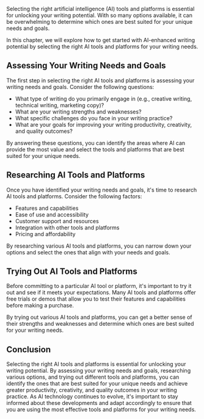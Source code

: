 
Selecting the right artificial intelligence (AI) tools and platforms is essential for unlocking your writing potential. With so many options available, it can be overwhelming to determine which ones are best suited for your unique needs and goals.

In this chapter, we will explore how to get started with AI-enhanced writing potential by selecting the right AI tools and platforms for your writing needs.

Assessing Your Writing Needs and Goals
--------------------------------------

The first step in selecting the right AI tools and platforms is assessing your writing needs and goals. Consider the following questions:

* What type of writing do you primarily engage in (e.g., creative writing, technical writing, marketing copy)?
* What are your writing strengths and weaknesses?
* What specific challenges do you face in your writing practice?
* What are your goals for improving your writing productivity, creativity, and quality outcomes?

By answering these questions, you can identify the areas where AI can provide the most value and select the tools and platforms that are best suited for your unique needs.

Researching AI Tools and Platforms
----------------------------------

Once you have identified your writing needs and goals, it's time to research AI tools and platforms. Consider the following factors:

* Features and capabilities
* Ease of use and accessibility
* Customer support and resources
* Integration with other tools and platforms
* Pricing and affordability

By researching various AI tools and platforms, you can narrow down your options and select the ones that align with your needs and goals.

Trying Out AI Tools and Platforms
---------------------------------

Before committing to a particular AI tool or platform, it's important to try it out and see if it meets your expectations. Many AI tools and platforms offer free trials or demos that allow you to test their features and capabilities before making a purchase.

By trying out various AI tools and platforms, you can get a better sense of their strengths and weaknesses and determine which ones are best suited for your writing needs.

Conclusion
----------

Selecting the right AI tools and platforms is essential for unlocking your writing potential. By assessing your writing needs and goals, researching various options, and trying out different tools and platforms, you can identify the ones that are best suited for your unique needs and achieve greater productivity, creativity, and quality outcomes in your writing practice. As AI technology continues to evolve, it's important to stay informed about these developments and adapt accordingly to ensure that you are using the most effective tools and platforms for your writing needs.
